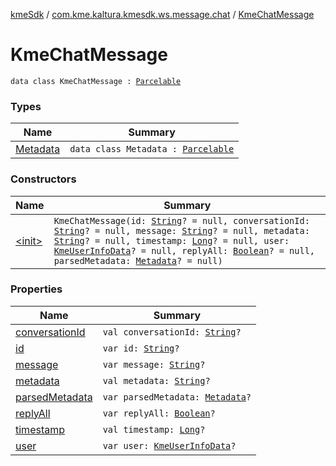 [kmeSdk](../../index.md) / [com.kme.kaltura.kmesdk.ws.message.chat](../index.md) / [KmeChatMessage](./index.md)

# KmeChatMessage

`data class KmeChatMessage : `[`Parcelable`](https://developer.android.com/reference/android/os/Parcelable.html)

### Types

| Name | Summary |
|---|---|
| [Metadata](-metadata/index.md) | `data class Metadata : `[`Parcelable`](https://developer.android.com/reference/android/os/Parcelable.html) |

### Constructors

| Name | Summary |
|---|---|
| [&lt;init&gt;](-init-.md) | `KmeChatMessage(id: `[`String`](https://kotlinlang.org/api/latest/jvm/stdlib/kotlin/-string/index.html)`? = null, conversationId: `[`String`](https://kotlinlang.org/api/latest/jvm/stdlib/kotlin/-string/index.html)`? = null, message: `[`String`](https://kotlinlang.org/api/latest/jvm/stdlib/kotlin/-string/index.html)`? = null, metadata: `[`String`](https://kotlinlang.org/api/latest/jvm/stdlib/kotlin/-string/index.html)`? = null, timestamp: `[`Long`](https://kotlinlang.org/api/latest/jvm/stdlib/kotlin/-long/index.html)`? = null, user: `[`KmeUserInfoData`](../../com.kme.kaltura.kmesdk.rest.response.user/-kme-user-info-data/index.md)`? = null, replyAll: `[`Boolean`](https://kotlinlang.org/api/latest/jvm/stdlib/kotlin/-boolean/index.html)`? = null, parsedMetadata: `[`Metadata`](-metadata/index.md)`? = null)` |

### Properties

| Name | Summary |
|---|---|
| [conversationId](conversation-id.md) | `val conversationId: `[`String`](https://kotlinlang.org/api/latest/jvm/stdlib/kotlin/-string/index.html)`?` |
| [id](id.md) | `var id: `[`String`](https://kotlinlang.org/api/latest/jvm/stdlib/kotlin/-string/index.html)`?` |
| [message](message.md) | `var message: `[`String`](https://kotlinlang.org/api/latest/jvm/stdlib/kotlin/-string/index.html)`?` |
| [metadata](metadata.md) | `val metadata: `[`String`](https://kotlinlang.org/api/latest/jvm/stdlib/kotlin/-string/index.html)`?` |
| [parsedMetadata](parsed-metadata.md) | `var parsedMetadata: `[`Metadata`](-metadata/index.md)`?` |
| [replyAll](reply-all.md) | `var replyAll: `[`Boolean`](https://kotlinlang.org/api/latest/jvm/stdlib/kotlin/-boolean/index.html)`?` |
| [timestamp](timestamp.md) | `val timestamp: `[`Long`](https://kotlinlang.org/api/latest/jvm/stdlib/kotlin/-long/index.html)`?` |
| [user](user.md) | `var user: `[`KmeUserInfoData`](../../com.kme.kaltura.kmesdk.rest.response.user/-kme-user-info-data/index.md)`?` |
